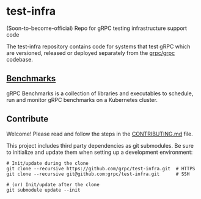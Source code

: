 # test-infra

(Soon-to-become-official) Repo for gRPC testing infrastructure support code

The test-infra repository contains code for systems that test gRPC which are
versioned, released or deployed separately from the [grpc/grpc] codebase.

[grpc/grpc]: https://github.com/grpc/grpc

## [Benchmarks](benchmarks/)

gRPC Benchmarks is a collection of libraries and executables to schedule, run
and monitor gRPC benchmarks on a Kubernetes cluster.

## Contribute

Welcome! Please read and follow the steps in the
[CONTRIBUTING.md](CONTRIBUTING.md) file.

This project includes third party dependencies as git submodules. Be sure to
initialize and update them when setting up a development environment:

```shell
# Init/update during the clone
git clone --recursive https://github.com/grpc/test-infra.git  # HTTPS
git clone --recursive git@github.com:grpc/test-infra.git      # SSH

# (or) Init/update after the clone
git submodule update --init
```
